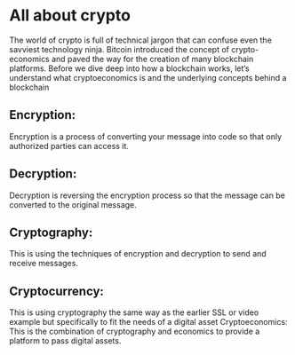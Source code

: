 # All about crypto

The world of crypto is full of technical jargon that can confuse even the savviest technology ninja. Bitcoin introduced the concept of crypto-economics and paved the way for the creation of many blockchain platforms. Before we dive deep into how a blockchain works, let’s understand what cryptoeconomics is and the underlying concepts behind a blockchain

## Encryption:
Encryption is a process of converting your message into code so that only authorized parties can access it. 
## Decryption:
Decryption is reversing the encryption process so that the message can be converted to the original message.
## Cryptography:
This is using the techniques of encryption and decryption to send and receive messages.
## Cryptocurrency:
This is using cryptography the same way as the earlier SSL or video example but specifically to fit the needs of a digital asset
Cryptoeconomics: This is the combination of cryptography and economics to provide a platform to pass digital assets.
